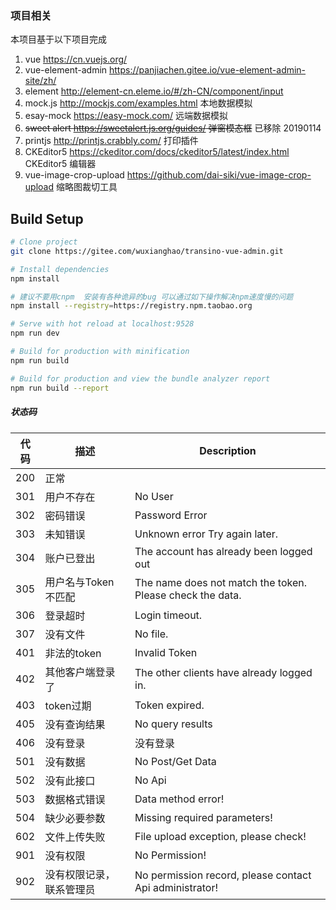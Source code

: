 ### **项目相关**
本项目基于以下项目完成
1. vue https://cn.vuejs.org/ 
2. vue-element-admin  https://panjiachen.gitee.io/vue-element-admin-site/zh/
3. element http://element-cn.eleme.io/#/zh-CN/component/input 
4. mock.js http://mockjs.com/examples.html 本地数据模拟
5. esay-mock https://easy-mock.com/   远端数据模拟  
6. ~~sweet alert https://sweetalert.js.org/guides/ 弹窗模态框~~  已移除 20190114
7. printjs http://printjs.crabbly.com/  打印插件
8. CKEditor5 https://ckeditor.com/docs/ckeditor5/latest/index.html   CKEditor5 编辑器
9. vue-image-crop-upload https://github.com/dai-siki/vue-image-crop-upload   缩略图裁切工具

## Build Setup

```bash
# Clone project
git clone https://gitee.com/wuxianghao/transino-vue-admin.git

# Install dependencies
npm install

# 建议不要用cnpm  安装有各种诡异的bug 可以通过如下操作解决npm速度慢的问题
npm install --registry=https://registry.npm.taobao.org

# Serve with hot reload at localhost:9528
npm run dev

# Build for production with minification
npm run build

# Build for production and view the bundle analyzer report
npm run build --report
```

##### 状态码
| 代码        | 描述                | Description |
| --------   | ----------           | ------------|
| 200        | 正常                 |             |
| 301        | 用户不存在           | No User |
| 302        | 密码错误             | Password Error |
| 303        | 未知错误             | Unknown error Try again later. |
| 304        | 账户已登出           | The account has already been logged out |
| 305        | 用户名与Token 不匹配 | The name does not match the token. Please check the data. |
| 306        | 登录超时             | Login timeout. |
| 307        | 没有文件             | No file. | 
| 401        | 非法的token          | Invalid Token  | 
| 402        | 其他客户端登录了     | The other clients have already logged in. |
| 403        | token过期           | Token expired.  |
| 405        | 没有查询结果         | No query results |
| 406        | 没有登录             | 没有登录 | 
| 501        | 没有数据             | No Post/Get Data  |
| 502        | 没有此接口           | No Api |
| 503        | 数据格式错误         | Data method error! |
| 504	     | 缺少必要参数         | Missing required parameters! |
| 602        | 文件上传失败         | File upload exception, please check! |
| 901        | 没有权限            | No Permission! |
| 902        | 没有权限记录，联系管理员 | No permission record, please contact Api administrator! |



